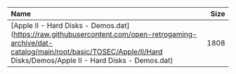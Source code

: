 |Name|Size|
|:---|---:|
|[Apple II - Hard Disks - Demos.dat](https://raw.githubusercontent.com/open-retrogaming-archive/dat-catalog/main/root/basic/TOSEC/Apple/II/Hard Disks/Demos/Apple II - Hard Disks - Demos.dat)|1808|
